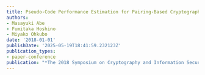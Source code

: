 ```yaml
---
title: Pseudo-Code Performance Estimation for Pairing-Based Cryptographic Schemes
authors:
- Masayuki Abe
- Fumitaka Hoshino
- Miyako Ohkubo
date: '2018-01-01'
publishDate: '2025-05-19T18:41:59.232123Z'
publication_types:
- paper-conference
publication: "*The 2018 Symposium on Cryptography and Information Security (SCIS'18)*"
---
```

